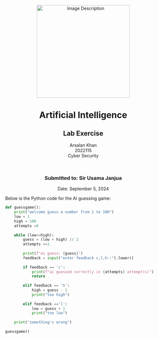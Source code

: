 <!-- Centered content -->
<div align="center">
  <!-- Image -->
  <img src="https://github.com/user-attachments/assets/aa697654-16be-4b74-9d79-e035dc95833d" alt="Image Description" width="300px">
  
  <!-- Title and Information -->
  <h1>Artificial Intelligence</h1>
  <h2>Lab Exercise</h2>
  <p>Arsalan Khan<br>2022115<br>Cyber Security</p>
  <br>
  <h3>Submitted to: Sir Usama Janjua</h3>
  <p>Date: September 5, 2024</p>
</div>

<!--  code -->
Below is the Python code for the AI guessing game:

```python
def guessgame():
    print("welcome guess a number from 1 to 100")
    low = 1
    high = 100
    attempts =0
    
    while (low<=high):
        guess = (low + high) // 2
        attempts +=1
        
        print(f"ai guess: {guess}")
        feedback = input("enter feedback c,l,h::").lower()
        
        if feedback == 'c':
            print(f"ai guessed correctly in {attempts} attempt(s)")
            return
    
        elif feedback == 'h':
            high = guess - 1
            print("too high")
        
        elif feedback =='l':
            low = guess + 1
            print("too low")
        
    print("something's wrong")
    
guessgame()
